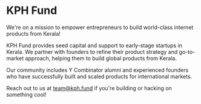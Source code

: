 # KPH Fund

We're on a mission to empower entrepreneurs to build world-class internet products from Kerala!

KPH Fund provides seed capital and support to early-stage startups in Kerala. We partner with founders to refine their product strategy and go-to-market approach, helping them to build global products from Kerala.

Our community includes Y Combinator alumni and experienced founders who have successfully built and scaled products for international markets.

Reach out to us at team@kph.fund if you're building or hacking on something cool!
